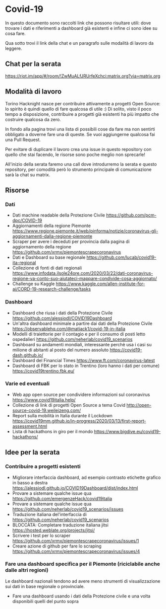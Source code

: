 # Covid-19

In questo documento sono raccolti link che possono risultare utili: dove trovare i dati e riferimenti a dashboard già esistenti e infine ci sono idee su cosa fare.

Qua sotto trovi il link della chat e un paragrafo sulle modalità di lavoro da leggere.

## Chat per la serata

https://riot.im/app/#/room/!ZwMuALfJRUrfeXchci:matrix.org?via=matrix.org

## Modalità di lavoro

Torino Hacknight nasce per contribuire attivamente a progetti Open Source: lo spirito è quindi quello di fare qualcosa di utile :) Di solito, visto il poco tempo a disposizione, contribuire a progetti già esistenti ha più impatto che costruire qualcosa da zero.

In fondo alla pagina trovi una lista di possibili cose da fare ma non sentirti obbligato a doverne fare una di queste. Se vuoi aggiungerne qualcosa fai una Pull Request.

Per evitare di duplicare il lavoro crea una issue in questo repository con quello che stai facendo, le risorse sono poche meglio non sprecarle!

All'inizio della serata faremo una call dove introdurremo la serata e questo repository, per comodità però lo strumento principale di comunicazione sarà la chat su matrix.

## Risorse

### Dati

- Dati machine readable della Protezione Civile https://github.com/pcm-dpc/COVID-19
- Aggiornamenti della regione Piemonte https://www.regione.piemonte.it/web/pinforma/notizie/coronavirus-gli-aggiornamenti-dalla-regione-piemonte
- Scraper per avere i deceduti per provincia dalla pagina di aggiornamento della regione https://github.com/xrmx/piemontescrapecoronavirus
- Dati e Dashboard su base regionale https://github.com/lucab/covid19-ita-regional
- Collezione di fonti di dati regionali https://www.infodata.ilsole24ore.com/2020/03/22/dati-coronavirus-regione-va-conto-suo-aiutateci-mappare-condivide-cosa-aggiornato/
- Challenge su Kaggle https://www.kaggle.com/allen-institute-for-ai/CORD-19-research-challenge/tasks

### Dashboard

- Dashboard che riusa i dati della Protezione Civile https://github.com/alessiodl/COVID19Dashboard
- Un'altra dashboard minimale a partire dai dati della Protezione Civile https://observablehq.com/@matjack1/covid-19-in-italia
- Modelli di traiettorie per il contagio e per il consumo di posti letto ospedalieri https://github.com/neherlab/covid19_scenarios
- Dashboard su andamenti mondiali, interessante perchè usa i casi su milione di abitanti al posto del numero assoluto https://covid19-dash.github.io/
- Dashboard del Financial Times https://www.ft.com/coronavirus-latest
- Dashboard di FBK per lo stato in Trentino (loro hanno i dati per comune) https://covid19trentino.fbk.eu/

### Varie ed eventuali

- Web app open source per condividere informazioni sul coronavirus https://www.covid19italia.help/
- Collezione di link di progetti Open Source a tema Covid http://open-source-covid-19.weileizeng.com/
- Report sulla mobilità in Italia durante il Lockdown https://covid19mm.github.io/in-progress/2020/03/13/first-report-assessment.html
- Lista di hackathons in giro per il mondo https://www.bigdive.eu/covid19-hackathons/

## Idee per la serata

### Contribuire a progetti esistenti

- Migliorare interfaccia dashboard, ad esempio contrasto etichette grafico in basso a destra https://alessiodl.github.io/COVID19Dashboard/dist/index.html
- Provare a sistemare qualche issue qua https://github.com/emergenzeHack/covid19italia
- Provare a sistemare qualche issue qua https://github.com/neherlab/covid19_scenarios/issues
- Traduzione italiana del'interfaccia di https://github.com/neherlab/covid19_scenarios
- BLOCCATA: Completare traduzione italiana jitsi https://hosted.weblate.org/projects/jitsi/
- Scrivere i test per lo scraper https://github.com/xrmx/piemontescrapecoronavirus/issues/1
- Creare azione di github per fare lo scraping https://github.com/xrmx/piemontescrapecoronavirus/issues/4

### Fare una dashboard specifica per il Piemonte (riciclabile anche dalle altri regioni)

Le dashboard nazionali tendono ad avere meno strumenti di visualizzazione sui dati in base regionale o provinciale.

- Fare una dashboard usando i dati della Protezione civile e una volta disponibili quelli del punto sopra

